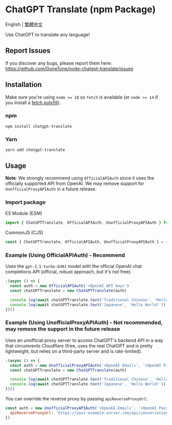 # ChatGPT Translate (npm Package)

English | [繁體中文](README_ZH-TW.md)

Use ChatGPT to translate any language!

## Report Issues

If you discover any bugs, please report them here: <https://github.com/GoneTone/node-chatgpt-translate/issues>

## Installation

Make sure you're using `node >= 18` so `fetch` is available (or `node >= 14` if you install a [fetch polyfill](https://github.com/developit/unfetch#usage-as-a-polyfill)).

### npm

```sh-session
npm install chatgpt-translate
```

### Yarn

```sh-session
yarn add chatgpt-translate
```

## Usage

**Note**: We strongly recommend using `OfficialAPIAuth` since it uses the officially supported API from OpenAI. We may remove support for `UnofficialProxyAPIAuth` in a future release.

### Import package

ES Module (ESM)

```js
import { ChatGPTTranslate, OfficialAPIAuth, UnofficialProxyAPIAuth } from 'chatgpt-translate'
```

CommonJS (CJS)

```js
const { ChatGPTTranslate, OfficialAPIAuth, UnofficialProxyAPIAuth } = require('chatgpt-translate')
```

### Example (Using OfficialAPIAuth) - Recommend

Uses the `gpt-3.5-turbo-0301` model with the official OpenAI chat completions API (official, robust approach, but it's not free).

```js
;(async () => {
  const auth = new OfficialAPIAuth('<OpenAI API key>')
  const chatGPTTranslate = new ChatGPTTranslate(auth)

  console.log(await chatGPTTranslate.text('Traditional Chinese', 'Hello World!'))
  console.log(await chatGPTTranslate.text('Japanese', 'Hello World!'))
})()
```

### Example (Using UnofficialProxyAPIAuth) - Not recommended, may remove the support in the future release

Uses an unofficial proxy server to access ChatGPT's backend API in a way that circumvents Cloudflare (free, uses the real ChatGPT and is pretty lightweight, but relies on a third-party server and is rate-limited).

```js
;(async () => {
  const auth = new UnofficialProxyAPIAuth('<OpenAI Email>', '<OpenAI Password>')
  const chatGPTTranslate = new ChatGPTTranslate(auth)

  console.log(await chatGPTTranslate.text('Traditional Chinese', 'Hello World!'))
  console.log(await chatGPTTranslate.text('Japanese', 'Hello World!'))
})()
```

You can override the reverse proxy by passing `apiReverseProxyUrl`:

```js
const auth = new UnofficialProxyAPIAuth('<OpenAI Email>', '<OpenAI Password>', {
  apiReverseProxyUrl: 'https://your-example-server.com/api/conversation'
})
```
